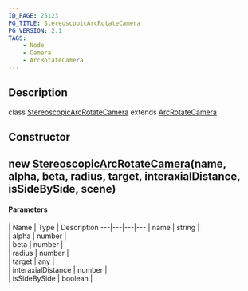 ```yaml
---
ID_PAGE: 25123
PG_TITLE: StereoscopicArcRotateCamera
PG_VERSION: 2.1
TAGS:
    - Node
    - Camera
    - ArcRotateCamera
---
```

## Description

class [StereoscopicArcRotateCamera](/classes/2.3/StereoscopicArcRotateCamera) extends [ArcRotateCamera](/classes/2.3/ArcRotateCamera)



## Constructor

## new [StereoscopicArcRotateCamera](/classes/2.3/StereoscopicArcRotateCamera)(name, alpha, beta, radius, target, interaxialDistance, isSideBySide, scene)



#### Parameters
 | Name | Type | Description
---|---|---|---
 | name | string |   
 | alpha | number |   
 | beta | number |   
 | radius | number |   
 | target | any |   
 | interaxialDistance | number |   
 | isSideBySide | boolean |   
